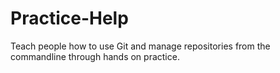 # Practice-Help
Teach people how to use Git and manage repositories from the commandline through hands on practice.
